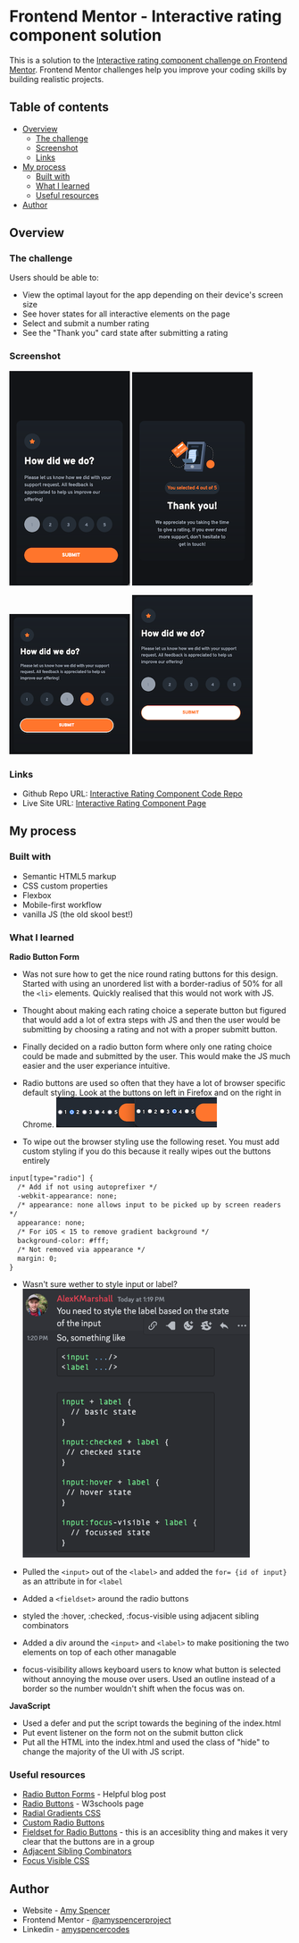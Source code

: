 # Frontend Mentor - Interactive rating component solution

This is a solution to the [Interactive rating component challenge on Frontend Mentor](https://www.frontendmentor.io/challenges/interactive-rating-component-koxpeBUmI). Frontend Mentor challenges help you improve your coding skills by building realistic projects.

## Table of contents

- [Overview](#overview)
  - [The challenge](#the-challenge)
  - [Screenshot](#screenshot)
  - [Links](#links)
- [My process](#my-process)
  - [Built with](#built-with)
  - [What I learned](#what-i-learned)
  - [Useful resources](#useful-resources)
- [Author](#author)

## Overview

### The challenge

Users should be able to:

- View the optimal layout for the app depending on their device's screen size
- See hover states for all interactive elements on the page
- Select and submit a number rating
- See the "Thank you" card state after submitting a rating

### Screenshot

![](./screenshots/mobile%20view%20rate.png) ![](./screenshots/mobile%20view%20thank%20you.png)

![](./screenshots/hover%20focus%20states.png) ![](./screenshots/hover%20focus%20state%20mouse.png)

### Links

- Github Repo URL: [Interactive Rating Component Code Repo](https://github.com/amyspencerproject/interactive-rating-component)
- Live Site URL: [Interactive Rating Component Page](https://amyspencerproject.github.io/interactive-rating-component/)

## My process

### Built with

- Semantic HTML5 markup
- CSS custom properties
- Flexbox
- Mobile-first workflow
- vanilla JS (the old skool best!)

### What I learned

**Radio Button Form**

- Was not sure how to get the nice round rating buttons for this design. Started with using an unordered list with a border-radius of 50% for all the `<li>` elements. Quickly realised that this would not work with JS.
- Thought about making each rating choice a seperate button but figured that would add a lot of extra steps with JS and then the user would be submitting by choosing a rating and not with a proper submitt button.
- Finally decided on a radio button form where only one rating choice could be made and submitted by the user. This would make the JS much easier and the user experiance intuitive.

- Radio buttons are used so often that they have a lot of browser specific default styling. Look at the buttons on left in Firefox and on the right in Chrome.
  ![](./screenshots/screenshot%20radio%20buttons.png)
- To wipe out the browser styling use the following reset. You must add custom styling if you do this because it really wipes out the buttons entirely

```
input[type="radio"] {
  /* Add if not using autoprefixer */
  -webkit-appearance: none;
  /* appearance: none allows input to be picked up by screen readers */
  appearance: none;
  /* For iOS < 15 to remove gradient background */
  background-color: #fff;
  /* Not removed via appearance */
  margin: 0;
}
```

- Wasn't sure wether to style input or label?
  ![](./screenshots/Screenshot%20discord%20answer.png)

- Pulled the `<input>` out of the `<label>` and added the `for= {id of input}` as an attribute in for `<label`
- Added a `<fieldset>` around the radio buttons
- styled the :hover, :checked, :focus-visible using adjacent sibling combinators
- Added a div around the `<input>` and `<label>` to make positioning the two elements on top of each other managable
- focus-visibility allows keyboard users to know what button is selected without annoying the mouse over users. Used an outline instead of a border so the number wouldn't shift when the focus was on.

**JavaScript**

- Used a defer and put the script towards the begining of the index.html
- Put event listener on the form not on the submit button click
- Put all the HTML into the index.html and used the class of "hide" to change the majority of the UI with JS script.

### Useful resources

- [Radio Button Forms](https://blog.hubspot.com/website/html-radio-button) - Helpful blog post
- [Radio Buttons](https://www.w3schools.com/tags/att_input_type_radio.asp) - W3schools page
- [Radial Gradients CSS](https://developer.mozilla.org/en-US/docs/Web/CSS/gradient/radial-gradient)
- [Custom Radio Buttons](https://moderncss.dev/pure-css-custom-styled-radio-buttons/)
- [Fieldset for Radio Buttons](https://www.w3.org/WAI/tutorials/forms/grouping/#radio-buttons) - this is an accesiblity thing and makes it very clear that the buttons are in a group
- [Adjacent Sibling Combinators](https://moderncss.dev/guide-to-advanced-css-selectors-part-one/#adjacent-sibling-combinator)
- [Focus Visible CSS](https://css-tricks.com/almanac/selectors/f/focus-visible/)

## Author

- Website - [Amy Spencer](https://spencerproject.com/)
- Frontend Mentor - [@amyspencerproject](https://www.frontendmentor.io/profile/amyspencerproject)
- Linkedin - [amyspencercodes](https://www.linkedin.com/in/amyspencercodes/)
